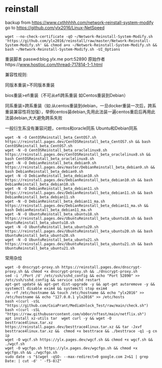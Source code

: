 # reinstall

backup from https://www.cxthhhhh.com/network-reinstall-system-modify
<br>
go to https://github.com/ylx2016/Linux-NetSpeed

    wget --no-check-certificate -qO ~/Network-Reinstall-System-Modify.sh 'https://github.com/ylx2016/reinstall/raw/master/Network-Reinstall-System-Modify.sh' && chmod a+x ~/Network-Reinstall-System-Modify.sh && bash ~/Network-Reinstall-System-Modify.sh -UI_Options


重装脚本 passwd:blog.ylx.me     port:52890
原始作者https://www.hostloc.com/thread-717814-1-1.html

兼容性规则:

同版本重装>不同版本重装

bios重装>efi重装（不可从efi跨系重装 如Centos重装到Debian）

同系重装>跨系重装（如:从centos重装到debian，一旦docker重装一次后，跨系重装兼容性将加强），举例centos装debian,先用此法装一遍centos重启后再用此法装debian,大大避免跨系失败

一般衍生系没有兼容问题，centos和oracle同系 Ubuntu和Debian同系

    wget -N -O CentOSReinstall_beta_CentOS7.sh https://reinstall.pages.dev/CentOSReinstall_beta_CentOS7.sh && bash CentOSReinstall_beta_CentOS7.sh
    wget -N -O CentOSReinstall_beta_oraclelinux8.sh https://reinstall.pages.dev/CentOSReinstall_beta_oraclelinux8.sh && bash CentOSReinstall_beta_oraclelinux8.sh
    wget -N -O DebianReinstall_beta_debian9.sh https://reinstall.pages.dev/master/DebianReinstall_beta_debian9.sh && bash DebianReinstall_beta_debian9.sh
    wget -N -O DebianReinstall_beta_debian10.sh https://reinstall.pages.dev/DebianReinstall_beta_debian10.sh && bash DebianReinstall_beta_debian10.sh
    wget -N -O DebianReinstall_beta_debian11.sh https://reinstall.pages.dev/DebianReinstall_beta_debian11.sh && bash DebianReinstall_beta_debian11.sh
    wget -N -O DebianReinstall_beta_debian11_ma.sh https://reinstall.pages.dev/DebianReinstall_beta_debian11_ma.sh && bash DebianReinstall_beta_debian11_ma.sh
    wget -N -O UbuntuReinstall_beta_ubuntu18.sh  https://reinstall.pages.dev/UbuntuReinstall_beta_ubuntu18.sh && bash UbuntuReinstall_beta_ubuntu18.sh
    wget -N -O UbuntuReinstall_beta_ubuntu20.sh  https://reinstall.pages.dev/UbuntuReinstall_beta_ubuntu20.sh && bash UbuntuReinstall_beta_ubuntu20.sh
    wget -N -O UbuntuReinstall_beta_ubuntu21.sh  https://reinstall.pages.dev/UbuntuReinstall_beta_ubuntu21.sh && bash UbuntuReinstall_beta_ubuntu21.sh
常用杂烩

    wget -O dnscrypt-proxy.sh https://reinstall.pages.dev/dnscrypt-proxy.sh && chmod +x dnscrypt-proxy.sh && ./dnscrypt-proxy.sh
    sed -i '/Port /d' /etc/ssh/sshd_config && echo "Port 52890" >> /etc/ssh/sshd_config && service sshd restart
    apt-get update && apt-get dist-upgrade -y && apt-get autoremove -y && systemctl disable exim4 && systemctl stop exim4
    rm -rf /etc/hostname && touch /etc/hostname && echo "ylx2016" >> /etc/hostname && echo "127.0.0.1 ylx2016" >> /etc/hosts
    bash <(curl -sSL "https://github.com/CoiaPrant/MediaUnlock_Test/raw/main/check.sh")
    bash <(curl -sSL "https://raw.githubusercontent.com/xb0or/nftest/main/netflix.sh")
    apt install xz-utils tar  wget curl -y && wget -O besttrace4linux.tar.xz https://reinstall.pages.dev/besttrace4linux.tar.xz && tar -Jxvf besttrace4linux.tar.xz &&  chmod +x besttrace && ./besttrace -q1 -g cn ip
    wget -O wgcf.sh https://ylx.pages.dev/wgcf.sh && chmod +x wgcf.sh && ./wgcf.sh
    wget -O wgcfgo.sh https://ylx.pages.dev/wgcfgo.sh && chmod +x wgcfgo.sh && ./wgcfgo.sh
    sudo date -s "$(wget -qSO- --max-redirect=0 google.com 2>&1 | grep Date: | cut -d' ' -f5-8)Z"
